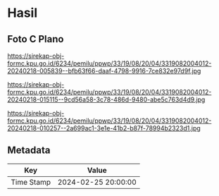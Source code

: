 # Hasil

## Foto C Plano

https://sirekap-obj-formc.kpu.go.id/6234/pemilu/ppwp/33/19/08/20/04/3319082004012-20240218-005839--bfb63f66-daaf-4798-9916-7ce832e97d9f.jpg

https://sirekap-obj-formc.kpu.go.id/6234/pemilu/ppwp/33/19/08/20/04/3319082004012-20240218-015115--9cd56a58-3c78-486d-9480-abe5c763d4d9.jpg

https://sirekap-obj-formc.kpu.go.id/6234/pemilu/ppwp/33/19/08/20/04/3319082004012-20240218-010257--2a699ac1-3e1e-41b2-b87f-78994b2323d1.jpg


## Metadata

| Key        | Value               |
| ---------- | ------------------- |
| Time Stamp | 2024-02-25 20:00:00 |



